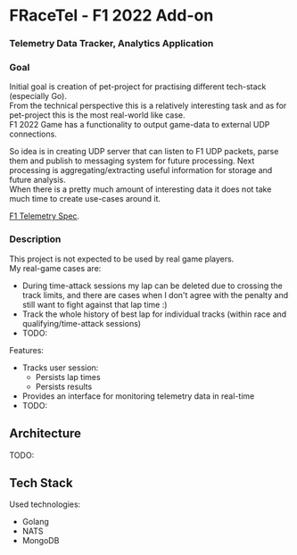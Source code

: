 # FRaceTel - F1 2022 Add-on
### Telemetry Data Tracker, Analytics Application 

### Goal
Initial goal is creation of pet-project for practising different tech-stack (especially Go).  
From the technical perspective this is a relatively interesting task and as for pet-project 
this is the most real-world like case.   
F1 2022 Game has a functionality to output game-data to external UDP connections.  

So idea is in creating UDP server that can listen to F1 UDP packets, parse them and publish to messaging system for future processing.
Next processing is aggregating/extracting useful information for storage and future analysis.  
When there is a pretty much amount of interesting data it does not take much time to create use-cases around it.

[F1 Telemetry Spec](https://answers.ea.com/t5/F1-22/F1-22-UDP-Specification/m-p/11551319).

### Description

This project is not expected to be used by real game players.  
My real-game cases are:
* During time-attack sessions my lap can be deleted due to crossing the track limits, and there are cases when I don't agree with the penalty and still want to fight against that lap time :)
* Track the whole history of best lap for individual tracks (within race and qualifying/time-attack sessions)
* TODO:

Features:
* Tracks user session:
  * Persists lap times
  * Persists results
* Provides an interface for monitoring telemetry data in real-time
* TODO:

## Architecture
TODO:

## Tech Stack
Used technologies:
* Golang
* NATS
* MongoDB
